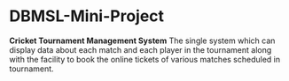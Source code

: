 # DBMSL-Mini-Project
**Cricket Tournament Management System**
The single system which can display data about each match and each player in the tournament along with the facility to book the online tickets of various matches scheduled in tournament.
